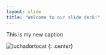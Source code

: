 ```yaml
---
layout: slide
title: "Welcome to our slide deck!"
---
```


This is my new caption

![luchadortocat](https://octodex.github.com/images/luchadortocat.png)
{: .center}
